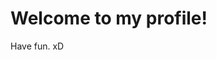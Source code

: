 Welcome to my profile!
=========================

Have fun. xD

[](https://theblokker.github.io/img/kanalbildbanner_TB.png)